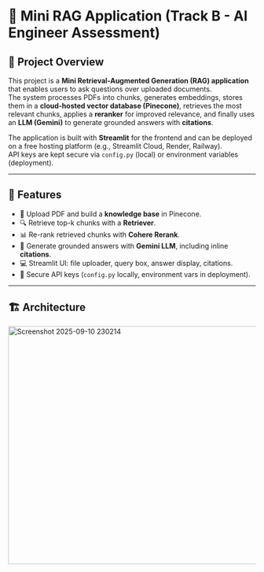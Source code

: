 # 🔎 Mini RAG Application (Track B - AI Engineer Assessment)

## 📌 Project Overview
This project is a **Mini Retrieval-Augmented Generation (RAG) application** that enables users to ask questions over uploaded documents.  
The system processes PDFs into chunks, generates embeddings, stores them in a **cloud-hosted vector database (Pinecone)**, retrieves the most relevant chunks, applies a **reranker** for improved relevance, and finally uses an **LLM (Gemini)** to generate grounded answers with **citations**.  

The application is built with **Streamlit** for the frontend and can be deployed on a free hosting platform (e.g., Streamlit Cloud, Render, Railway).  
API keys are kept secure via `config.py` (local) or environment variables (deployment).  

---

## 🚀 Features
- 📂 Upload PDF and build a **knowledge base** in Pinecone.  
- 🔍 Retrieve top-k chunks with a **Retriever**.  
- 📊 Re-rank retrieved chunks with **Cohere Rerank**.  
- 🧠 Generate grounded answers with **Gemini LLM**, including inline **citations**.  
- 💻 Streamlit UI: file uploader, query box, answer display, citations.  
- 🔐 Secure API keys (`config.py` locally, environment vars in deployment).  

---

## 🏗️ Architecture


<img width="1313" height="484" alt="Screenshot 2025-09-10 230214" src="https://github.com/user-attachments/assets/07265e4e-ec16-4bf1-8cf3-a740e62cfede" />





